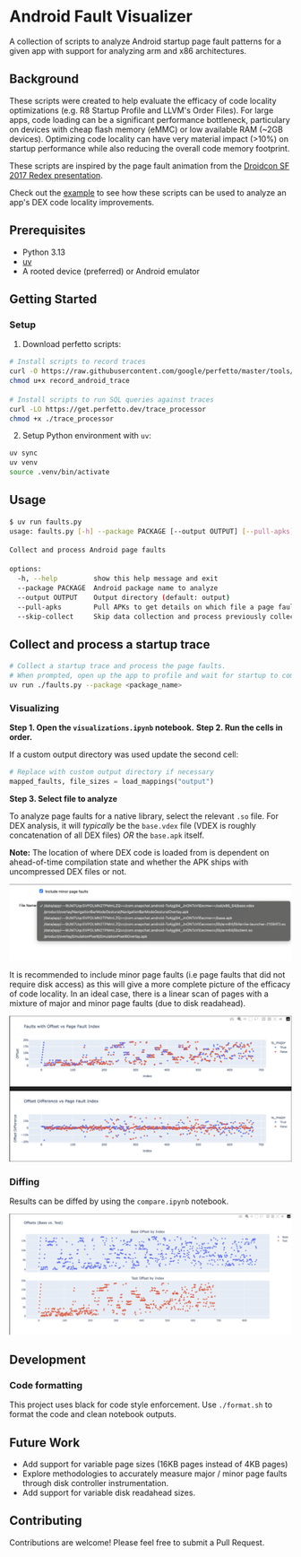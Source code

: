 # Android Fault Visualizer

A collection of scripts to analyze Android startup page fault patterns for a given app with support for analyzing
arm and x86 architectures.

## Background

These scripts were created to help evaluate the efficacy of code locality optimizations (e.g. R8 Startup Profile and LLVM's Order Files). For large apps, code loading can be a significant performance bottleneck, particulary on devices with cheap flash memory (eMMC) or low available RAM (~2GB devices). Optimizing code locality can have very material impact (>10%) on startup performance while also reducing the overall code memory footprint.

These scripts are inspired by the page fault animation from the [Droidcon SF 2017 Redex presentation](https://www.youtube.com/watch?v=vtxJvJj6gSE).

Check out the [example](./docs/example.md) to see how these scripts can be used to analyze an app's DEX code locality improvements.

## Prerequisites

- Python 3.13
- [uv](https://github.com/astral-sh/uv)
- A rooted device (preferred) or Android emulator

## Getting Started

### Setup

1. Download perfetto scripts:

```bash
# Install scripts to record traces
curl -O https://raw.githubusercontent.com/google/perfetto/master/tools/record_android_trace
chmod u+x record_android_trace

# Install scripts to run SQL queries against traces
curl -LO https://get.perfetto.dev/trace_processor
chmod +x ./trace_processor
```

2. Setup Python environment with `uv`:

```bash
uv sync
uv venv
source .venv/bin/activate
```

## Usage

```bash
$ uv run faults.py
usage: faults.py [-h] --package PACKAGE [--output OUTPUT] [--pull-apks] [--skip-collect]

Collect and process Android page faults

options:
  -h, --help         show this help message and exit
  --package PACKAGE  Android package name to analyze
  --output OUTPUT    Output directory (default: output)
  --pull-apks        Pull APKs to get details on which file a page fault in APK corresponds to (default: false)
  --skip-collect     Skip data collection and process previously collected data (default: false)

```

## Collect and process a startup trace

```bash
# Collect a startup trace and process the page faults.
# When prompted, open up the app to profile and wait for startup to complete, then press Ctrl-C.
uv run ./faults.py --package <package_name>
```

### Visualizing

**Step 1. Open the `visualizations.ipynb` notebook.**
**Step 2. Run the cells in order.**

If a custom output directory was used update the second cell:

```python
# Replace with custom output directory if necessary
mapped_faults, file_sizes = load_mappings("output")
```

**Step 3. Select file to analyze**

To analyze page faults for a native library, select the relevant `.so` file. For DEX analysis, it will _typically_ be
the `base.vdex` file (VDEX is roughly concatenation of all DEX files) _OR_ the `base.apk` itself.

**Note:** The location of where DEX code is loaded from is dependent on ahead-of-time compilation state and whether the APK ships with uncompressed DEX files or not.

![](./images/file-selection.png)

It is recommended to include minor page faults (i.e page faults that did not require disk access) as this will give a more complete
picture of the efficacy of code locality. In an ideal case, there is a linear scan of pages with a mixture of major and minor page faults (due to disk readahead).

![](./images/dex-visualization.png)

### Diffing

Results can be diffed by using the `compare.ipynb` notebook.

![](./images/diff.png)

## Development

### Code formatting

This project uses black for code style enforcement. Use `./format.sh` to format the code and clean notebook outputs.

## Future Work

- Add support for variable page sizes (16KB pages instead of 4KB pages)
- Explore methodologies to accurately measure major / minor page faults through disk controller instrumentation.
- Add support for variable disk readahead sizes.

## Contributing

Contributions are welcome! Please feel free to submit a Pull Request.

